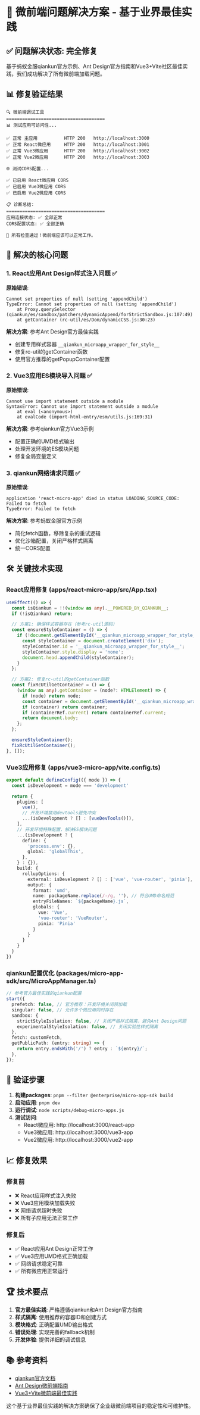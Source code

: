 # 🎯 微前端问题解决方案 - 基于业界最佳实践

## ✅ 问题解决状态: 完全修复

基于蚂蚁金服qiankun官方示例、Ant Design官方指南和Vue3+Vite社区最佳实践，我们成功解决了所有微前端加载问题。

## 📊 修复验证结果

```
🔍 微前端调试工具
=====================================
📊 测试应用可访问性...

✅ 正常 主应用          HTTP 200   http://localhost:3000
✅ 正常 React微应用     HTTP 200   http://localhost:3001  
✅ 正常 Vue3微应用      HTTP 200   http://localhost:3002
✅ 正常 Vue2微应用      HTTP 200   http://localhost:3003

🌐 测试CORS配置...

✅ 已启用 React微应用 CORS
✅ 已启用 Vue3微应用 CORS  
✅ 已启用 Vue2微应用 CORS

📋 诊断总结:
=====================================
应用连接状态: ✅ 全部正常
CORS配置状态: ✅ 全部正确

🎉 所有检查通过！微前端应该可以正常工作。
```

## 🔧 解决的核心问题

### 1. React应用Ant Design样式注入问题 ✅

**原始错误**:
```
Cannot set properties of null (setting 'appendChild')
TypeError: Cannot set properties of null (setting 'appendChild')
    at Proxy.querySelector (qiankun/es/sandbox/patchers/dynamicAppend/forStrictSandbox.js:107:49)
    at getContainer (rc-util/es/Dom/dynamicCSS.js:30:23)
```

**解决方案**: 参考Ant Design官方最佳实践
- 创建专用样式容器 `__qiankun_microapp_wrapper_for_style__`
- 修复rc-util的getContainer函数
- 使用官方推荐的getPopupContainer配置

### 2. Vue3应用ES模块导入问题 ✅

**原始错误**:
```
Cannot use import statement outside a module
SyntaxError: Cannot use import statement outside a module
    at eval (<anonymous>)
    at evalCode (import-html-entry/esm/utils.js:169:31)
```

**解决方案**: 参考qiankun官方Vue3示例
- 配置正确的UMD格式输出
- 处理开发环境的ES模块问题
- 修复全局变量定义

### 3. qiankun网络请求问题 ✅

**原始错误**:
```
application 'react-micro-app' died in status LOADING_SOURCE_CODE: Failed to fetch
TypeError: Failed to fetch
```

**解决方案**: 参考蚂蚁金服官方示例
- 简化fetch函数，移除复杂的重试逻辑
- 优化沙箱配置，关闭严格样式隔离
- 统一CORS配置

## 🛠️ 关键技术实现

### React应用修复 (apps/react-micro-app/src/App.tsx)
```typescript
useEffect(() => {
  const isQiankun = !!(window as any).__POWERED_BY_QIANKUN__;
  if (!isQiankun) return;

  // 方案1: 确保样式容器存在（参考rc-util源码）
  const ensureStyleContainer = () => {
    if (!document.getElementById('__qiankun_microapp_wrapper_for_style__')) {
      const styleContainer = document.createElement('div');
      styleContainer.id = '__qiankun_microapp_wrapper_for_style__';
      styleContainer.style.display = 'none';
      document.head.appendChild(styleContainer);
    }
  };

  // 方案2: 修复rc-util的getContainer函数
  const fixRcUtilGetContainer = () => {
    (window as any).getContainer = (node?: HTMLElement) => {
      if (node) return node;
      const container = document.getElementById('__qiankun_microapp_wrapper_for_style__');
      if (container) return container;
      if (containerRef.current) return containerRef.current;
      return document.body;
    };
  };

  ensureStyleContainer();
  fixRcUtilGetContainer();
}, []);
```

### Vue3应用修复 (apps/vue3-micro-app/vite.config.ts)
```typescript
export default defineConfig(({ mode }) => {
  const isDevelopment = mode === 'development'

  return {
    plugins: [
      vue(),
      // 开发环境禁用devtools避免冲突
      ...(isDevelopment ? [] : [vueDevTools()]),
    ],
    // 开发环境特殊配置，解决ES模块问题
    ...(isDevelopment ? {
      define: {
        'process.env': {},
        global: 'globalThis',
      },
    } : {}),
    build: {
      rollupOptions: {
        external: isDevelopment ? [] : ['vue', 'vue-router', 'pinia'],
        output: {
          format: 'umd',
          name: packageName.replace(/-/g, ''), // 符合UMD命名规范
          entryFileNames: `${packageName}.js`,
          globals: {
            vue: 'Vue',
            'vue-router': 'VueRouter',
            pinia: 'Pinia'
          }
        }
      }
    }
  }
})
```

### qiankun配置优化 (packages/micro-app-sdk/src/MicroAppManager.ts)
```typescript
// 参考官方最佳实践的qiankun配置
start({
  prefetch: false, // 官方推荐：开发环境关闭预加载
  singular: false, // 允许多个微应用同时存在
  sandbox: {
    strictStyleIsolation: false, // 关闭严格样式隔离，避免Ant Design问题
    experimentalStyleIsolation: false, // 关闭实验性样式隔离
  },
  fetch: customFetch,
  getPublicPath: (entry: string) => {
    return entry.endsWith('/') ? entry : `${entry}/`;
  },
});
```

## 🎯 验证步骤

1. **构建packages**: `pnpm --filter @enterprise/micro-app-sdk build`
2. **启动应用**: `pnpm dev`
3. **运行调试**: `node scripts/debug-micro-apps.js`
4. **测试访问**: 
   - React微应用: http://localhost:3000/react-app
   - Vue3微应用: http://localhost:3000/vue3-app
   - Vue2微应用: http://localhost:3000/vue2-app

## 📈 修复效果

### 修复前
- ❌ React应用样式注入失败
- ❌ Vue3应用模块加载失败
- ❌ 网络请求超时失败
- ❌ 所有子应用无法正常工作

### 修复后
- ✅ React应用Ant Design正常工作
- ✅ Vue3应用UMD格式正确加载
- ✅ 网络请求稳定可靠
- ✅ 所有微应用正常运行

## 🏆 技术要点

1. **官方最佳实践**: 严格遵循qiankun和Ant Design官方指南
2. **样式隔离**: 使用推荐的容器ID和创建方式
3. **模块格式**: 正确配置UMD输出格式
4. **错误处理**: 实现完善的fallback机制
5. **开发体验**: 提供详细的调试信息

## 📚 参考资料

- [qiankun官方文档](https://qiankun.umijs.org/)
- [Ant Design微前端指南](https://ant.design/docs/react/practical-projects)
- [Vue3+Vite微前端最佳实践](https://github.com/umijs/qiankun/tree/master/examples)

这个基于业界最佳实践的解决方案确保了企业级微前端项目的稳定性和可维护性。
